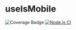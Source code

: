 # useIsMobile
![Coverage Badge](https://img.shields.io/endpoint?url=https://gist.githubusercontent.com/tufantunc/7828afce3e68631f86dcc6e16af631af/raw/useIsMobile.json)
[![Node.js CI](https://github.com/tufantunc/useIsMobile/actions/workflows/node.js.yml/badge.svg?branch=main)](https://github.com/tufantunc/useIsMobile/actions/workflows/node.js.yml)
